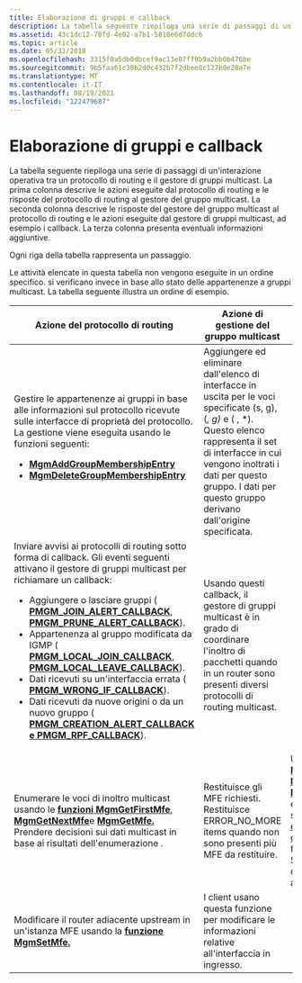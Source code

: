 ```yaml
---
title: Elaborazione di gruppi e callback
description: La tabella seguente riepiloga una serie di passaggi di un'interazione operativa tra un protocollo di routing e il gestore di gruppi multicast.
ms.assetid: 43c1dc12-70fd-4e02-a7b1-5818e6d7ddc6
ms.topic: article
ms.date: 05/31/2018
ms.openlocfilehash: 3315f0a5db0dbcef9ac13e07ff9b9a2bb0b476be
ms.sourcegitcommit: 9b5faa61c38b2d0c432b7f2dbee8c127b0e28a7e
ms.translationtype: MT
ms.contentlocale: it-IT
ms.lasthandoff: 08/19/2021
ms.locfileid: "122479687"
---
```

# <a name="processing-groups-and-callbacks"></a>Elaborazione di gruppi e callback

La tabella seguente riepiloga una serie di passaggi di un'interazione operativa tra un protocollo di routing e il gestore di gruppi multicast. La prima colonna descrive le azioni eseguite dal protocollo di routing e le risposte del protocollo di routing al gestore del gruppo multicast. La seconda colonna descrive le risposte del gestore del gruppo multicast al protocollo di routing e le azioni eseguite dal gestore di gruppi multicast, ad esempio i callback. La terza colonna presenta eventuali informazioni aggiuntive.

Ogni riga della tabella rappresenta un passaggio.

Le attività elencate in questa tabella non vengono eseguite in un ordine specifico. si verificano invece in base allo stato delle appartenenze a gruppi multicast. La tabella seguente illustra un ordine di esempio.




| Azione del protocollo di routing | Azione di gestione del gruppo multicast | Note | 
|-------------------------|--------------------------------|-------|
| Gestire le appartenenze ai gruppi in base alle informazioni sul protocollo ricevute sulle interfacce di proprietà del protocollo. La gestione viene eseguita usando le funzioni seguenti:<ul><li><a href="/windows/desktop/api/Mgm/nf-mgm-mgmaddgroupmembershipentry"><strong>MgmAddGroupMembershipEntry</strong></a></li><li><a href="/windows/desktop/api/Mgm/nf-mgm-mgmdeletegroupmembershipentry"><strong>MgmDeleteGroupMembershipEntry</strong></a></li></ul> | Aggiungere ed eliminare dall'elenco di interfacce in uscita per le voci specificate (s, g), (*, g)* e ( , *). Questo elenco rappresenta il set di interfacce in cui vengono inoltrati i dati per questo gruppo. I dati per questo gruppo derivano dall'origine specificata. | 
| Inviare avvisi ai protocolli di routing sotto forma di callback. Gli eventi seguenti attivano il gestore di gruppi multicast per richiamare un callback:<ul><li>Aggiungere o lasciare gruppi ( <a href="/windows/desktop/api/Mgm/nc-mgm-pmgm_join_alert_callback"><strong>PMGM_JOIN_ALERT_CALLBACK</strong></a>, <a href="/windows/desktop/api/Mgm/nc-mgm-pmgm_prune_alert_callback"><strong>PMGM_PRUNE_ALERT_CALLBACK</strong></a>).</li><li>Appartenenza al gruppo modificata da IGMP ( <a href="/windows/desktop/api/Mgm/nc-mgm-pmgm_local_join_callback"><strong>PMGM_LOCAL_JOIN_CALLBACK</strong></a>, <a href="/windows/desktop/api/Mgm/nc-mgm-pmgm_local_leave_callback"><strong>PMGM_LOCAL_LEAVE_CALLBACK</strong></a>).</li><li>Dati ricevuti su un'interfaccia errata ( <a href="/windows/desktop/api/Mgm/nc-mgm-pmgm_wrong_if_callback"><strong>PMGM_WRONG_IF_CALLBACK</strong></a>).</li><li>Dati ricevuti da nuove origini o da un nuovo gruppo ( <a href="/windows/desktop/api/mgm/nc-mgm-pmgm_creation_alert_callback"><strong>PMGM_CREATION_ALERT_CALLBACK</strong></a> <a href="/windows/desktop/api/Mgm/nc-mgm-pmgm_rpf_callback"><strong>e PMGM_RPF_CALLBACK</strong></a>).</li></ul> | Usando questi callback, il gestore di gruppi multicast è in grado di coordinare l'inoltro di pacchetti quando in un router sono presenti diversi protocolli di routing multicast. | 
| Enumerare le voci di inoltro multicast usando le <a href="/windows/desktop/api/Mgm/nf-mgm-mgmgetfirstmfe"><strong>funzioni MgmGetFirstMfe</strong></a>, <a href="/windows/desktop/api/Mgm/nf-mgm-mgmgetnextmfe"><strong>MgmGetNextMfe</strong></a>e <a href="/windows/desktop/api/Mgm/nf-mgm-mgmgetmfe"><strong>MgmGetMfe.</strong></a> Prendere decisioni sui dati multicast in base ai risultati dell'enumerazione . | Restituisce gli MFE richiesti. Restituisce ERROR_NO_MORE items quando non sono presenti più MFE da restituire.<br /> | Usare le <a href="/windows/desktop/api/Mgm/nf-mgm-mgmgetfirstmfestats"><strong>funzioni MgmGetFirstMfeStats</strong></a>, <a href="/windows/desktop/api/Mgm/nf-mgm-mgmgetnextmfestats"><strong>MgmGetNextMfeStats</strong></a>, <a href="/windows/desktop/api/Mgm/nf-mgm-mgmgetmfestats"><strong>MgmGetMfeStats</strong></a> per enumerare le statistiche MFE. Per <a href="administrative-application-scenario.md">un esempio completo dell'uso</a> di queste funzioni, vedere Scenario dell'applicazione amministrativa.<br /> | 
| Modificare il router adiacente upstream in un'istanza MFE usando la <a href="/windows/desktop/api/Mgm/nf-mgm-mgmsetmfe"><strong>funzione MgmSetMfe.</strong></a> | I client usano questa funzione per modificare le informazioni relative all'interfaccia in ingresso. | 




 

 

